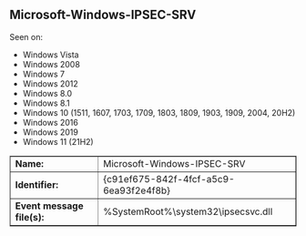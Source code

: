 ## Microsoft-Windows-IPSEC-SRV

Seen on:
* Windows Vista
* Windows 2008
* Windows 7
* Windows 2012
* Windows 8.0
* Windows 8.1
* Windows 10 (1511, 1607, 1703, 1709, 1803, 1809, 1903, 1909, 2004, 20H2)
* Windows 2016
* Windows 2019
* Windows 11 (21H2)

<table border="1" class="docutils">
  <tbody>
    <tr>
      <td><b>Name:</b></td>
      <td>Microsoft-Windows-IPSEC-SRV</td>
    </tr>
    <tr>
      <td><b>Identifier:</b></td>
      <td>{c91ef675-842f-4fcf-a5c9-6ea93f2e4f8b}</td>
    </tr>
    <tr>
      <td><b>Event message file(s):</b></td>
      <td>%SystemRoot%\system32\ipsecsvc.dll</td>
    </tr>
  </tbody>
</table>

&nbsp;

